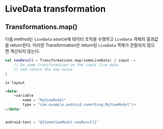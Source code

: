 # LiveData transformation
## Transformations.map()
다음 method는 ```LiveData``` source에 데이터 조작을 수행하고 ```LiveData``` 객체의 결과값을 return한다. 이러한 Transformation은 return된 ```LiveData``` 객체가 관찰되지 않으면 계산되지 않는다.

```Kotlin
val newResult = Transformations.map(someLiveData) { input ->
    // Do some transformation on the input live data
    // and return the new value
}
```

```in layout```

```Kotlin
<data>
    <variable
        name = "MyViewModel"
        type = "com.example.android.something.MyViewModel"/>
</data>


android:text = "@{SomeViewModel.newResult}"
```